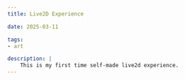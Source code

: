 ```yaml
---
title: Live2D Experience

date: 2025-03-11

tags:
- art

description: |
    This is my first time self-made live2d experience.
---
```


<script src="https://unpkg.com/oh-my-live2d@latest"></script>
<script>
  OML2D.loadOml2d({
   models: [{
        path: 'https://raw.githubusercontent.com/the-lord-of-stars/warehouse/main/model/duck_model/duck.model3.json',
        position: [0, 0],
        scale:0.12,
        stageStyle:{
            marginBottom: '10px',
            marginLeft: '15px',
            shadow: '0 0 10px rgba(0, 0, 0, 0.05)',
            borderRadius: '20px',
            backgroundColor: '#FFFFFF',
        },
   }],
   statusBar: {
        restMessage: 'Resting',
        loadSuccessMessage: 'Success'
   },
   tips: {
        style: {
               display: 'none',
               }
        },
   menus: {
        style: {
               marginRight: '20px',
        },
        items: [{
               id: 'Rest',
               icon: 'icon-rest',
               title: 'rest',
               onClick: (oml2d) => {
                                    oml2d.stageSlideOut();
                                    oml2d.setStatusBarClickEvent(
                                        () => {
                                            oml2d.stageSlideIn();
                                            oml2d.statusBarClose('Success');
                                        }
                                    );
                                    oml2d.statusBarOpen('Resting');}
               }]
        },
  });
</script>
